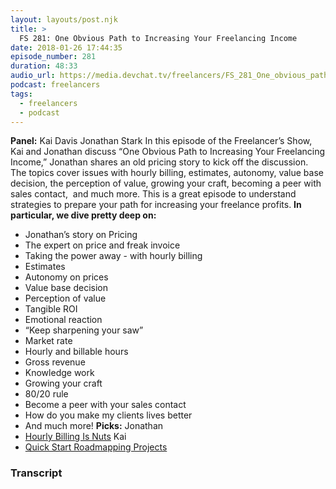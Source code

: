 ```yaml
---
layout: layouts/post.njk
title: >
  FS 281: One Obvious Path to Increasing Your Freelancing Income
date: 2018-01-26 17:44:35
episode_number: 281
duration: 48:33
audio_url: https://media.devchat.tv/freelancers/FS_281_One_obvious_path_to_increasing_your_freelancing_income.mp3
podcast: freelancers
tags:
  - freelancers
  - podcast
---
```


**Panel:** Kai Davis Jonathan Stark In this episode of the Freelancer’s Show, Kai and Jonathan discuss “One Obvious Path to Increasing Your Freelancing Income,” Jonathan shares an old pricing story to kick off the discussion. The topics cover issues with hourly billing, estimates, autonomy, value base decision, the perception of value, growing your craft, becoming a peer with sales contact,&nbsp; and much more. This is a great episode to understand strategies to prepare your path for increasing your freelance profits. **In particular, we dive pretty deep on:&nbsp;**

- Jonathan’s story on Pricing
- The expert on price and freak invoice
- Taking the power away - with hourly billing
- Estimates
- Autonomy on prices
- Value base decision
- Perception of value
- Tangible ROI
- Emotional reaction
- “Keep sharpening your saw”
- Market rate
- Hourly and billable hours
- Gross revenue
- Knowledge work
- Growing your craft
- 80/20 rule
- Become a peer with your sales contact
- How do you make my clients lives better
- And much more!
  **Picks:** Jonathan
- [Hourly Billing Is Nuts](http://hourlybillingisnuts.com)
  Kai
- [Quick Start Roadmapping Projects](http://roadmappingprojects.com)

### Transcript
